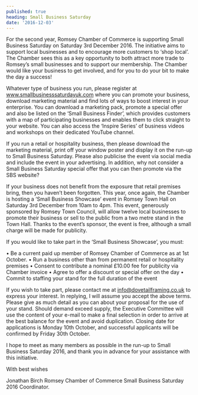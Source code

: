 ```yaml
---
published: true
heading: Small Business Saturday
date: '2016-12-03'
---
```

For the second year, Romsey Chamber of Commerce is supporting Small Business Saturday on Saturday 3rd December 2016. The initiative aims to support local businesses and to encourage more customers to ‘shop local’. The Chamber sees this as a key opportunity to both attract more trade to Romsey’s small businesses and to support our membership. The Chamber would like your business to get involved, and for you to do your bit to make the day a success!

Whatever type of business you run, please register at www.smallbusinesssaturdayuk.com where you can promote your business, download marketing material and find lots of ways to boost interest in your enterprise. You can download a marketing pack, promote a special offer and also be listed on the ‘Small Business Finder’, which provides customers with a map of participating businesses and enables them to click straight to your website. You can also access the ‘Inspire Series’ of business videos and workshops on their dedicated YouTube channel.

If you run a retail or hospitality business, then please download the marketing material, print off your window poster and display it on the run-up to Small Business Saturday. Please also publicise the event via social media and include the event in your advertising. In addition, why not consider a Small Business Saturday special offer that you can then promote via the SBS website?

If your business does not benefit from the exposure that retail premises bring, then you haven’t been forgotten. This year, once again, the Chamber is hosting a ‘Small Business Showcase’ event in Romsey Town Hall on Saturday 3rd December from 10am to 4pm. This event, generously sponsored by Romsey Town Council, will allow twelve local businesses to promote their business or sell to the public from a two metre stand in the Town Hall. Thanks to the event’s sponsor, the event is free, although a small charge will be made for publicity.

If you would like to take part in the ‘Small Business Showcase’, you must:

•	Be a current paid up member of Romsey Chamber of Commerce as at 1st October.
•	Run a business other than from permanent retail or hospitality premises
•	Consent to contribute a nominal £10.00 fee for publicity via Chamber invoice
•	Agree to offer a discount or special offer on the day
•	Commit to staffing your stand for the full duration of the event

If you wish to take part, please contact me at info@dovetailframing.co.uk to express your interest. In replying, I will assume you accept the above terms. Please give as much detail as you can about your proposal for the use of your stand. Should demand exceed supply, the Executive Committee will use the content of your e-mail to make a final selection in order to arrive at the best balance for the event and avoid duplication. Closing date for applications is Monday 10th October, and successful applicants will be confirmed by Friday 30th October.

I hope to meet as many members as possible in the run-up to Small Business Saturday 2016, and thank you in advance for your assistance with this initiative.

With best wishes

Jonathan Birch
Romsey Chamber of Commerce
Small Business Saturday 2016 Coordinator.
